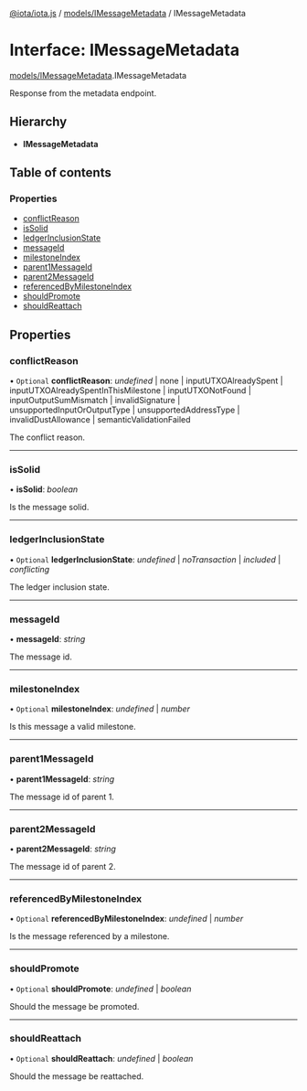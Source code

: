 [@iota/iota.js](../../README.md) / [models/IMessageMetadata](../../modules/models_imessagemetadata.md) / IMessageMetadata

# Interface: IMessageMetadata

[models/IMessageMetadata](../../modules/models_imessagemetadata.md).IMessageMetadata

Response from the metadata endpoint.

## Hierarchy

* **IMessageMetadata**

## Table of contents

### Properties

- [conflictReason](imessagemetadata.imessagemetadata.md#conflictreason)
- [isSolid](imessagemetadata.imessagemetadata.md#issolid)
- [ledgerInclusionState](imessagemetadata.imessagemetadata.md#ledgerinclusionstate)
- [messageId](imessagemetadata.imessagemetadata.md#messageid)
- [milestoneIndex](imessagemetadata.imessagemetadata.md#milestoneindex)
- [parent1MessageId](imessagemetadata.imessagemetadata.md#parent1messageid)
- [parent2MessageId](imessagemetadata.imessagemetadata.md#parent2messageid)
- [referencedByMilestoneIndex](imessagemetadata.imessagemetadata.md#referencedbymilestoneindex)
- [shouldPromote](imessagemetadata.imessagemetadata.md#shouldpromote)
- [shouldReattach](imessagemetadata.imessagemetadata.md#shouldreattach)

## Properties

### conflictReason

• `Optional` **conflictReason**: *undefined* \| none \| inputUTXOAlreadySpent \| inputUTXOAlreadySpentInThisMilestone \| inputUTXONotFound \| inputOutputSumMismatch \| invalidSignature \| unsupportedInputOrOutputType \| unsupportedAddressType \| invalidDustAllowance \| semanticValidationFailed

The conflict reason.

___

### isSolid

• **isSolid**: *boolean*

Is the message solid.

___

### ledgerInclusionState

• `Optional` **ledgerInclusionState**: *undefined* \| *noTransaction* \| *included* \| *conflicting*

The ledger inclusion state.

___

### messageId

• **messageId**: *string*

The message id.

___

### milestoneIndex

• `Optional` **milestoneIndex**: *undefined* \| *number*

Is this message a valid milestone.

___

### parent1MessageId

• **parent1MessageId**: *string*

The message id of parent 1.

___

### parent2MessageId

• **parent2MessageId**: *string*

The message id of parent 2.

___

### referencedByMilestoneIndex

• `Optional` **referencedByMilestoneIndex**: *undefined* \| *number*

Is the message referenced by a milestone.

___

### shouldPromote

• `Optional` **shouldPromote**: *undefined* \| *boolean*

Should the message be promoted.

___

### shouldReattach

• `Optional` **shouldReattach**: *undefined* \| *boolean*

Should the message be reattached.
